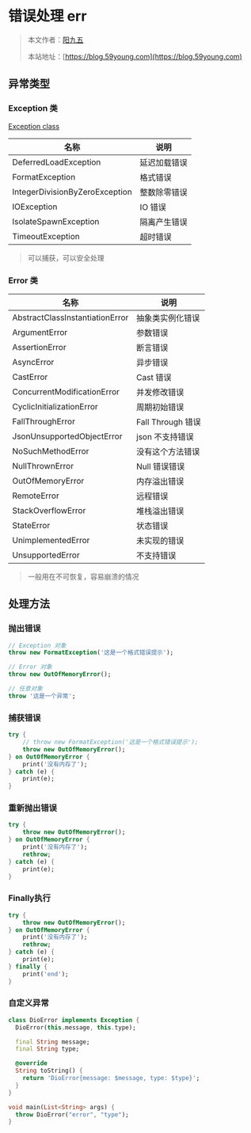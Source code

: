 # 错误处理 err

> 本文作者：[阳九五](https://github.com/CN-YoungYang)
>
> 本站地址：[https://blog.59young.com](https://blog.59young.com)

## 异常类型
### Exception 类
[Exception class](https://api.dart.dev/stable/2.17.1/dart-core/Exception-class.html)

| 名称 | 说明 |
| ---- | ---- |
| DeferredLoadException | 延迟加载错误 |
| FormatException | 格式错误 |
| IntegerDivisionByZeroException | 整数除零错误 |
| IOException | IO 错误 |
| IsolateSpawnException | 隔离产生错误 |
| TimeoutException | 超时错误 |
> 可以捕获，可以安全处理

### Error 类
| 名称 | 说明 |
| ---- | ---- |
| AbstractClassInstantiationError | 抽象类实例化错误 |
| ArgumentError | 参数错误 |
| AssertionError | 	断言错误 |
| AsyncError | 异步错误 |
| CastError | 	Cast 错误 |
| ConcurrentModificationError | 并发修改错误 |
| CyclicInitializationError | 周期初始错误 |
| FallThroughError | Fall Through 错误 |
| JsonUnsupportedObjectError | json 不支持错误 |
| NoSuchMethodError | 没有这个方法错误 |
| NullThrownError | Null 错误错误 |
| OutOfMemoryError | 内存溢出错误 |
| RemoteError | 远程错误 |
| StackOverflowError | 堆栈溢出错误 |
| StateError | 状态错误 |
| UnimplementedError | 未实现的错误 |
| UnsupportedError | 不支持错误 |
> 一般用在不可恢复，容易崩溃的情况

## 处理方法
### 抛出错误
```dart
// Exception 对象
throw new FormatException('这是一个格式错误提示');

// Error 对象
throw new OutOfMemoryError();

// 任意对象
throw '这是一个异常';
```

### 捕获错误
```dart
try {
    // throw new FormatException('这是一个格式错误提示');
    throw new OutOfMemoryError();
} on OutOfMemoryError {
    print('没有内存了');
} catch (e) {
    print(e);
}
```

### 重新抛出错误
```dart
try {
    throw new OutOfMemoryError();
} on OutOfMemoryError {
    print('没有内存了');
    rethrow;
} catch (e) {
    print(e);
}
```

### Finally执行
```dart
try {
    throw new OutOfMemoryError();
} on OutOfMemoryError {
    print('没有内存了');
    rethrow;
} catch (e) {
    print(e);
} finally {
    print('end');
}
```

### 自定义异常
```dart
class DioError implements Exception {
  DioError(this.message, this.type);

  final String message;
  final String type;

  @override
  String toString() {
    return 'DioError{message: $message, type: $type}';
  }
}

void main(List<String> args) {
  throw DioError("error", "type");
}
```